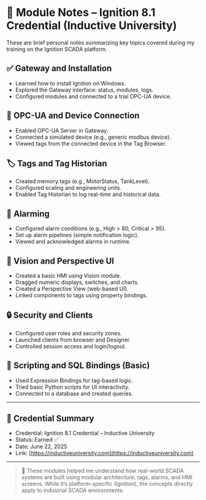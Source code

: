 # 📝 Module Notes – Ignition 8.1 Credential (Inductive University)

These are brief personal notes summarizing key topics covered during my training on the Ignition SCADA platform.

## ✅ Gateway and Installation

- Learned how to install Ignition on Windows.
- Explored the Gateway interface: status, modules, logs.
- Configured modules and connected to a trial OPC-UA device.

## 🔌 OPC-UA and Device Connection

- Enabled OPC-UA Server in Gateway.
- Connected a simulated device (e.g., generic modbus device).
- Viewed tags from the connected device in the Tag Browser.

## 🏷️ Tags and Tag Historian

- Created memory tags (e.g., MotorStatus, TankLevel).
- Configured scaling and engineering units.
- Enabled Tag Historian to log real-time and historical data.

## 🚨 Alarming

- Configured alarm conditions (e.g., High > 80, Critical > 95).
- Set up alarm pipelines (simple notification logic).
- Viewed and acknowledged alarms in runtime.

## 🎨 Vision and Perspective UI

- Created a basic HMI using Vision module.
- Dragged numeric displays, switches, and charts.
- Created a Perspective View (web-based UI).
- Linked components to tags using property bindings.

## 🔒 Security and Clients

- Configured user roles and security zones.
- Launched clients from browser and Designer.
- Controlled session access and login/logout.

## 🧠 Scripting and SQL Bindings (Basic)

- Used Expression Bindings for tag-based logic.
- Tried basic Python scripts for UI interactivity.
- Connected to a database and created queries.

---

## 🧾 Credential Summary

- Credential: Ignition 8.1 Credential – Inductive University  
- Status: Earned ✅  
- Date: June 22, 2025  
- Link: [https://inductiveuniversity.com](https://inductiveuniversity.com)

---

> 🔧 These modules helped me understand how real-world SCADA systems are built using modular architecture, tags, alarms, and HMI screens. While it’s platform-specific (Ignition), the concepts directly apply to industrial SCADA environments.
